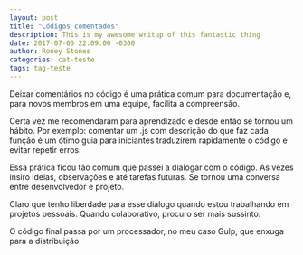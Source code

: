 ```yaml
---
layout: post
title: "Códigos comentados"
description: This is my awesome writup of this fantastic thing
date: 2017-07-05 22:09:00 -0300
author: Roney Stones
categories: cat-teste
tags: tag-teste
---
```


Deixar comentários no código é uma prática comum para documentação e, para novos membros em uma equipe, facilita a compreensão.

Certa vez me recomendaram para aprendizado e desde então se tornou um hábito. Por exemplo: comentar um .js com descrição do que faz cada função é um ótimo guia para iniciantes traduzirem  rapidamente o código e evitar repetir erros.

Essa prática ficou tão comum que passei a dialogar com o código. As vezes insiro ideias, observações e até tarefas futuras. Se tornou uma conversa entre desenvolvedor e projeto.

Claro que tenho liberdade para esse dialogo quando estou trabalhando em projetos pessoais. Quando colaborativo, procuro ser mais sussinto.

O código final passa por um processador, no meu caso Gulp, que enxuga para a distribuição.